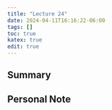 ```yaml
---
title: "Lecture 24"
date: 2024-04-11T16:16:22-06:00
tags: []
toc: true
katex: true
edit: true
---
```


## Summary

## Personal Note